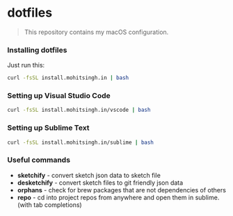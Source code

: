 # dotfiles

> This repository contains my macOS configuration.

### Installing dotfiles

Just run this:

```sh
curl -fsSL install.mohitsingh.in | bash
```

### Setting up Visual Studio Code

```sh
curl -fsSL install.mohitsingh.in/vscode | bash
```

### Setting up Sublime Text

```sh
curl -fsSL install.mohitsingh.in/sublime | bash
```

### Useful commands

- **sketchify** - convert sketch json data to sketch file
- **desketchify** - convert sketch files to git friendly json data
- **orphans** - check for brew packages that are not dependencies of others
- **repo** - cd into project repos from anywhere and open them in sublime. (with tab completions)
